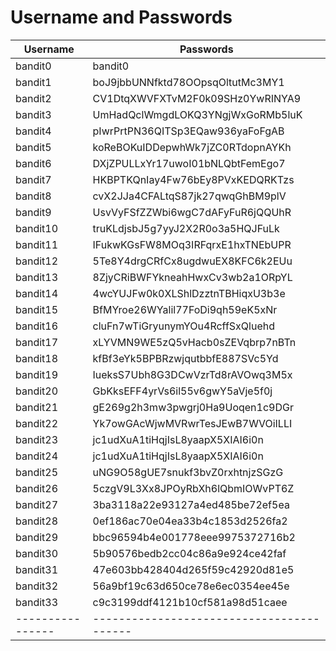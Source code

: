 
# Username and Passwords 

| Username		   |      Passwords							             |
|----------------|-----------------------------------------|
| bandit0		     |		bandit0 							               | 	
| bandit1		     |		boJ9jbbUNNfktd78OOpsqOltutMc3MY1     |
| bandit2		     |		CV1DtqXWVFXTvM2F0k09SHz0YwRINYA9     |
| bandit3		     |		UmHadQclWmgdLOKQ3YNgjWxGoRMb5luK     |
| bandit4		     |		pIwrPrtPN36QITSp3EQaw936yaFoFgAB     |
| bandit5		     |		koReBOKuIDDepwhWk7jZC0RTdopnAYKh     |
| bandit6		     |		DXjZPULLxYr17uwoI01bNLQbtFemEgo7     |
| bandit7		     |		HKBPTKQnIay4Fw76bEy8PVxKEDQRKTzs     |
| bandit8		     |		cvX2JJa4CFALtqS87jk27qwqGhBM9plV     |
| bandit9		     |		UsvVyFSfZZWbi6wgC7dAFyFuR6jQQUhR     |
| bandit10		   |		truKLdjsbJ5g7yyJ2X2R0o3a5HQJFuLk     |
| bandit11		   |		IFukwKGsFW8MOq3IRFqrxE1hxTNEbUPR     |
| bandit12		   |		5Te8Y4drgCRfCx8ugdwuEX8KFC6k2EUu     |
| bandit13		   |		8ZjyCRiBWFYkneahHwxCv3wb2a1ORpYL     |
| bandit14		   |		4wcYUJFw0k0XLShlDzztnTBHiqxU3b3e     |
| bandit15		   |		BfMYroe26WYalil77FoDi9qh59eK5xNr     |
| bandit16		   |		cluFn7wTiGryunymYOu4RcffSxQluehd     |
| bandit17		   |		xLYVMN9WE5zQ5vHacb0sZEVqbrp7nBTn     |
| bandit18	  	 |		kfBf3eYk5BPBRzwjqutbbfE887SVc5Yd     |
| bandit19		   |		IueksS7Ubh8G3DCwVzrTd8rAVOwq3M5x     |
| bandit20		   |		GbKksEFF4yrVs6il55v6gwY5aVje5f0j     |
| bandit21		   |		gE269g2h3mw3pwgrj0Ha9Uoqen1c9DGr     |
| bandit22		   |		Yk7owGAcWjwMVRwrTesJEwB7WVOiILLI     |
| bandit23		   |		jc1udXuA1tiHqjIsL8yaapX5XIAI6i0n     |
| bandit24		   |		jc1udXuA1tiHqjIsL8yaapX5XIAI6i0n     |
| bandit25		   |		uNG9O58gUE7snukf3bvZ0rxhtnjzSGzG     |
| bandit26		   |		5czgV9L3Xx8JPOyRbXh6lQbmIOWvPT6Z     |
| bandit27		   |		3ba3118a22e93127a4ed485be72ef5ea     |
| bandit28		   |		0ef186ac70e04ea33b4c1853d2526fa2     |
| bandit29		   |		bbc96594b4e001778eee9975372716b2     |
| bandit30		   |		5b90576bedb2cc04c86a9e924ce42faf     |
| bandit31		   |		47e603bb428404d265f59c42920d81e5     |
| bandit32		   |		56a9bf19c63d650ce78e6ec0354ee45e     |
| bandit33		   |		c9c3199ddf4121b10cf581a98d51caee     | 
|----------------|-----------------------------------------|     
